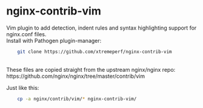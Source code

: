# nginx-contrib-vim

Vim plugin to add detection, indent rules and syntax highlighting support for nginx.conf files.
<br>
Install with Pathogen plugin-manager:
```bash
    git clone https://github.com/xtremeperf/nginx-contrib-vim
```
<br>
These files are copied straight from the upstream nginx/nginx repo:<br>
https://github.com/nginx/nginx/tree/master/contrib/vim

Just like this:
```bash
    cp -a nginx/contrib/vim/* nginx-contrib-vim/
```
